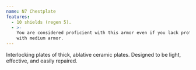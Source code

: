 ```yaml
---
name: N7 Chestplate
features:
  - 10 shields (regen 5).
  - >-
    You are considered proficient with this armor even if you lack proficiency
    with medium armor.
---
```

Interlocking plates of thick, ablative ceramic plates. Designed to be light, effective, and easily 
repaired.